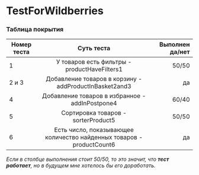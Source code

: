 # TestForWildberries
### Таблица покрытия
| Номер теста |Суть теста          | Выполнен да/нет|
| ------------- |:------------------:| -----:|
|1|У товаров есть фильтры - productHaveFilters1|50/50|
|2 и 3|Добавление товаров в корзину - addProductInBasket2and3|да|
|4|Добавление товаров в  избранное - addInPostpone4|60/40|
|5|Сортировка товаров - sorterProduct5|50/50|
|6|Есть число, показывающее количество найденных товаров - productCount6|да|  

*Если в столбце выполнения стоит 50/50, то это значит, что ***тест работает***, но в будущем мне хотелось бы его доработать.*

